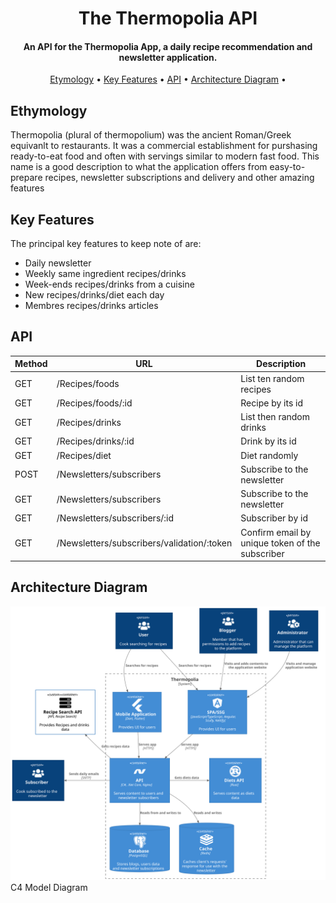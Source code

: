 <h1 align="center">The Thermopolia API</h1>


<h4 align="center">An API for the Thermopolia App, a daily recipe recommendation and newsletter application.</h4>

<p align="center">
  <a href="#etymology">Etymology</a> •
  <a href="#key-features">Key Features</a> •
  <a href="#api">API</a> •
  <a href="#architecture-diagram">Architecture Diagram</a> •
  <!-- <a href="#license">License</a> -->
</p>

## Ethymology
Thermopolia (plural of thermopolium) was the ancient Roman/Greek equivanlt to restaurants. It was a commercial establishment for purshasing ready-to-eat food and often with servings similar to modern fast food. This name is a good description to what the application offers from easy-to-prepare recipes, newsletter subscriptions and delivery and other amazing features

## Key Features
The principal key features to keep note of are:
- Daily newsletter
- Weekly same ingredient recipes/drinks
- Week-ends recipes/drinks from a cuisine
- New recipes/drinks/diet each day
- Membres recipes/drinks articles

## API
Method|URL|Description
------|---|-----------
GET|/Recipes/foods|List ten random recipes
GET|/Recipes/foods/:id|Recipe by its id
GET|/Recipes/drinks|List then random drinks
GET|/Recipes/drinks/:id|Drink by its id
GET|/Recipes/diet|Diet randomly
POST|/Newsletters/subscribers|Subscribe to the newsletter
GET|/Newsletters/subscribers|Subscribe to the newsletter
GET|/Newsletters/subscribers/:id|Subscriber by id
GET|/Newsletters/subscribers/validation/:token|Confirm email by unique token of the subscriber

## Architecture Diagram
![Thermopolia Architecture](./docs/diagrams/architecture.svg)   
C4 Model Diagram
